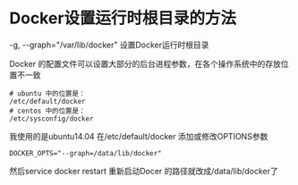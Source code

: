 # Docker设置运行时根目录的方法

-g, --graph="/var/lib/docker"	设置Docker运行时根目录

Docker 的配置文件可以设置大部分的后台进程参数，在各个操作系统中的存放位置不一致
    
    # ubuntu 中的位置是：
    /etc/default/docker
    # centos 中的位置是：
    /etc/sysconfig/docker

我使用的是ubuntu14.04 在/etc/default/docker 添加或修改OPTIONS参数

    DOCKER_OPTS="--graph=/data/lib/docker"

然后service docker restart 重新启动Docer 的路径就改成/data/lib/docker了
